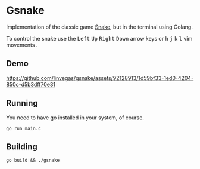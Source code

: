 # Gsnake

Implementation of the classic game [Snake](https://en.wikipedia.org/wiki/Snake_(video_game_genre)), but in the terminal using Golang.

To control the snake use the <kbd>Left</kbd> <kbd>Up</kbd> <kbd>Right</kbd> <kbd>Down</kbd> arrow keys or <kbd>h</kbd> <kbd>j</kbd> <kbd>k</kbd> <kbd>l</kbd> vim movements
.
## Demo

https://github.com/linvegas/gsnake/assets/92128913/1d59bf33-1ed0-4204-850c-d5b3dff70e31

## Running

You need to have go installed in your system, of course.

```console
go run main.c
```

## Building

```console
go build && ./gsnake
```
